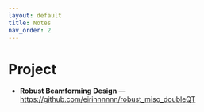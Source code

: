 ```yaml
---
layout: default
title: Notes
nav_order: 2
---
```


# Project 


- **Robust Beamforming Design** — <https://github.com/eirinnnnnn/robust_miso_doubleQT>
